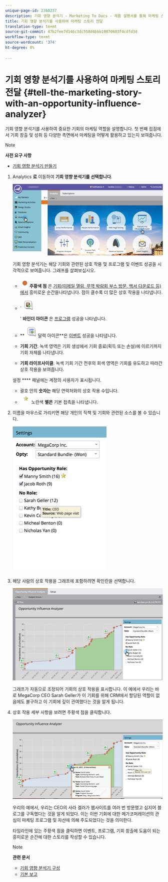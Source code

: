 ```yaml
---
unique-page-id: 2360237
description: 기회 영향 분석기 - Marketing To Docs - 제품 설명서를 통해 마케팅 스토리 전달
title: 기회 영향 분석기를 사용하여 마케팅 스토리 전달
translation-type: tm+mt
source-git-commit: 47b2fee7d146c3dc558d4bbb10070683f4cdfd3d
workflow-type: tm+mt
source-wordcount: '374'
ht-degree: 0%

---
```



# 기회 영향 분석기를 사용하여 마케팅 스토리 전달 {#tell-the-marketing-story-with-an-opportunity-influence-analyzer}

기회 영향 분석기를 사용하여 중요한 기회의 마케팅 역할을 설명합니다. 첫 번째 접점에서 기회 창출 및 성취 등 다양한 측면에서 마케팅을 어떻게 활용하고 있는지 보여줍니다.

>[!NOTE]
>
>**사전 요구 사항**
>
>* [기회 영향 분석기 만들기](create-an-opportunity-influence-analyzer.md)

>



1. Analytics **로** 이동하여 **기회 영향 분석기를 선택합니다**.

   ![](assets/analytics-opportunityhand.png)

   기회 영향 분석기는 해당 기회와 관련된 상호 작용 및 프로그램 및 이벤트 성공을 시각적으로 보여줍니다. 그래프를 살펴보십시오.

   * ![—](assets/image2014-10-3-13-3a43-3a21.png)**주황색 점** 은 [기회(이메일 열림, 무역 박람회 부스 방문, 백서 다운로드 등)에서](https://community.marketo.com/MarketoArticle?id=kA050000000LA1oCAG) 흥미로운 순간을나타냅니다. 점이 클수록 더 많은 상호 작용을 나타냅니다.

   * ` ![--](assets/image2014-10-3-13-3a44-3a9.png)

      &#39; **바인더 아이콘** 은 [프로그램](https://community.marketo.com/MarketoDeepDive?id=kA5500000008QO6CAM) 성공을 나타냅니다.

   * ** ![—](assets/image2014-10-3-13-3a44-3a40.png) 달력 아이콘**은 [이벤트](https://community.marketo.com/MarketoDeepDive?id=kA5500000008QNwCAM) 성공을 나타냅니다.

   * **기회 기간**. 녹색 영역은 기회 생성에서 기회 종료(획득 또는 손실)에 이르기까지 기회 자체를 나타냅니다.
   * **기회 라이프사이클**. 녹색 기회 기간 전후의 회색 영역은 기회를 유도하고 따라간 상호 작용을 보여줍니다.

   설정 **** 패널에는 계정의 사용자가 표시됩니다.

   * 괄호 안의 **숫자는** 해당 연락처와의 상호 작용 수입니다.
   * ![—](assets/image2014-10-3-13-3a45-3a9.png)노란색 **별은** 기본 접촉을 나타냅니다.


1. 이름을 마우스로 가리키면 해당 개인의 직책 및 기회와 관련된 소스를 볼 수 있습니다.

   ![](assets/image2015-6-23-14-3a43-3a1.png)

1. 해당 사람의 상호 작용을 그래프에 포함하려면 확인란을 선택합니다.

   ![](assets/image2015-6-23-14-3a43-3a35.png)

   그래프가 자동으로 조정되어 기회의 상호 작용을 표시합니다. 이 예에서 우리는 바로 MegaCorp CEO Sarah Geller가 이 기회를 위해 CRM에서 할당된 역할이 없음에도 불구하고 이 기회에 깊이 관여했다는 것을 알게 됩니다.

1. 상호 작용 세부 사항을 보려면 주황색 점을 클릭합니다.

   ![](assets/image2015-6-23-14-3a44-3a15.png)

   우리의 예에서, 우리는 CEO의 사라 겔러가 웹사이트를 여러 번 방문했고 심지어 블로그를 구독했다는 것을 알게 되었다. 이는 이번 기회에 대한 메가코퍼레이션의 관심이 마케팅 프로그램 및 자산에 의해 주도되었다는 것을 의미한다.

   타임라인에 있는 주황색 점을 클릭하면 이벤트, 프로그램, 기회 창출에 도움이 되는 흥미로운 순간에 대한 스토리를 작성할 수 있습니다.

   >[!NOTE]
   >
   >**관련 문서**
   >
   >
   >    
   >    
   >    * [기회 영향 분석기 구성](configure-an-opportunity-influence-analyzer.md)
      >    
      >    
      >
      >
      >    
      >    
      >    





   * [기본 보고](http://docs.marketo.com/display/docs/basic+reporting)


